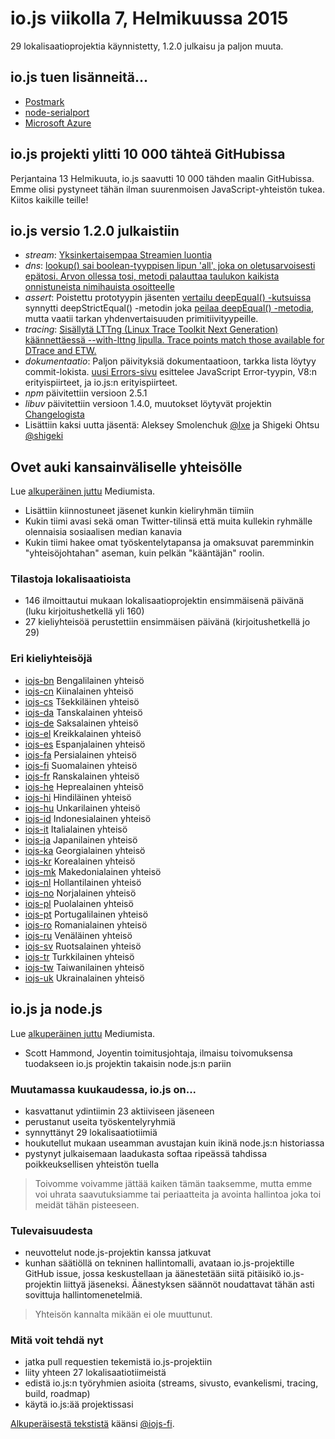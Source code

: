 # io.js viikolla 7, Helmikuussa 2015

29 lokalisaatioprojektia käynnistetty, 1.2.0 julkaisu ja paljon muuta.

## io.js tuen lisänneitä...

* [Postmark][1]
* [node-serialport][2]
* [Microsoft Azure][3]

[1]: http://blog.postmarkapp.com/post/110829734198/its-official-were-getting-cozy-with-node-js
[2]: https://github.com/voodootikigod/node-serialport/issues/439
[3]: http://azure.microsoft.com/en-us/documentation/articles/web-sites-nodejs-iojs/

## io.js projekti ylitti 10&nbsp;000 tähteä GitHubissa

Perjantaina 13 Helmikuuta, io.js saavutti 10&nbsp;000 tähden maalin GitHubissa. Emme olisi pystyneet tähän ilman suurenmoisen JavaScript-yhteistön tukea. Kiitos kaikille teille!

## io.js versio 1.2.0 julkaistiin

* *stream*: [Yksinkertaisempaa Streamien luontia][4]
* *dns*: [lookup() sai boolean-tyyppisen lipun 'all', joka on oletusarvoisesti epätosi. Arvon ollessa tosi, metodi palauttaa taulukon kaikista onnistuneista nimihauista osoitteelle][5]
* *assert*: Poistettu prototyypin jäsenten [vertailu deepEqual() -kutsuissa][6] synnytti deepStrictEqual() -metodin joka [peilaa deepEqual() -metodia][7], mutta vaatii tarkan yhdenvertaisuuden primitiivityypeille.
* *tracing*: [Sisällytä LTTng (Linux Trace Toolkit Next Generation) käännettäessä --with-lttng lipulla. Trace points match those available for DTrace and ETW.][8]
* *dokumentaatio*: Paljon päivityksiä dokumentaatioon, tarkka lista löytyy commit-lokista. [uusi Errors-sivu][9] esittelee JavaScript Error-tyypin, V8:n erityispiirteet, ja io.js:n erityispiirteet.
* *npm* päivitettiin versioon 2.5.1
* *libuv* päivitettiin versioon 1.4.0, muutokset löytyvät projektin [Changelogista][10]
* Lisättiin kaksi uutta jäsentä: Aleksey Smolenchuk [@lxe][11] ja Shigeki Ohtsu [@shigeki][12]

[4]: https://github.com/iojs/readable-stream/issues/102
[5]: https://github.com/iojs/io.js/pull/744
[6]: https://github.com/iojs/io.js/pull/636
[7]: https://github.com/iojs/io.js/pull/639
[8]: https://github.com/iojs/io.js/pull/702
[9]: https://iojs.org/api/errors.html
[10]: https://github.com/libuv/libuv/blob/v1.x/ChangeLog
[11]: https://github.com/lxe
[12]: https://github.com/shigeki

## Ovet auki kansainväliselle yhteisölle

Lue [alkuperäinen juttu][13] Mediumista.

* Lisättiin kiinnostuneet jäsenet kunkin kieliryhmän tiimiin
* Kukin tiimi avasi sekä oman Twitter-tilinsä että muita kullekin ryhmälle olennaisia sosiaalisen median kanavia
* Kukin tiimi hakee omat työskentelytapansa ja omaksuvat paremminkin "yhteisöjohtahan" aseman, kuin pelkän "kääntäjän" roolin.

[13]: https://medium.com/@mikeal/how-io-js-built-a-146-person-27-language-localization-effort-in-one-day-65e5b1c49a62

### Tilastoja lokalisaatioista

* 146 ilmoittautui mukaan lokalisaatioprojektin ensimmäisenä päivänä (luku kirjoitushetkellä yli 160)
* 27 kieliyhteisöä perustettiin ensimmäisen päivänä (kirjoitushetkellä jo 29)

### Eri kieliyhteisöjä

- [iojs-bn](https://github.com/iojs/iojs-bn) Bengalilainen yhteisö
- [iojs-cn](https://github.com/iojs/iojs-cn) Kiinalainen yhteisö
- [iojs-cs](https://github.com/iojs/iojs-cs) Tšekkiläinen yhteisö
- [iojs-da](https://github.com/iojs/iojs-da) Tanskalainen yhteisö
- [iojs-de](https://github.com/iojs/iojs-de) Saksalainen yhteisö
- [iojs-el](https://github.com/iojs/iojs-el) Kreikkalainen yhteisö
- [iojs-es](https://github.com/iojs/iojs-es) Espanjalainen yhteisö
- [iojs-fa](https://github.com/iojs/iojs-fa) Persialainen yhteisö
- [iojs-fi](https://github.com/iojs/iojs-fi) Suomalainen yhteisö
- [iojs-fr](https://github.com/iojs/iojs-fr) Ranskalainen yhteisö
- [iojs-he](https://github.com/iojs/iojs-he) Heprealainen yhteisö
- [iojs-hi](https://github.com/iojs/iojs-hi) Hindiläinen yhteisö
- [iojs-hu](https://github.com/iojs/iojs-hu) Unkarilainen yhteisö
- [iojs-id](https://github.com/iojs/iojs-id) Indonesialainen yhteisö
- [iojs-it](https://github.com/iojs/iojs-it) Italialainen yhteisö
- [iojs-ja](https://github.com/iojs/iojs-ja) Japanilainen yhteisö
- [iojs-ka](https://github.com/iojs/iojs-ka) Georgialainen yhteisö
- [iojs-kr](https://github.com/iojs/iojs-kr) Korealainen yhteisö
- [iojs-mk](https://github.com/iojs/iojs-mk) Makedonialainen yhteisö
- [iojs-nl](https://github.com/iojs/iojs-nl) Hollantilainen yhteisö
- [iojs-no](https://github.com/iojs/iojs-no) Norjalainen yhteisö
- [iojs-pl](https://github.com/iojs/iojs-pl) Puolalainen yhteisö
- [iojs-pt](https://github.com/iojs/iojs-pt) Portugalilainen yhteisö
- [iojs-ro](https://github.com/iojs/iojs-ro) Romanialainen yhteisö
- [iojs-ru](https://github.com/iojs/iojs-ru) Venäläinen yhteisö
- [iojs-sv](https://github.com/iojs/iojs-sv) Ruotsalainen yhteisö
- [iojs-tr](https://github.com/iojs/iojs-tr) Turkkilainen yhteisö
- [iojs-tw](https://github.com/iojs/iojs-tw) Taiwanilainen yhteisö
- [iojs-uk](https://github.com/iojs/iojs-uk) Ukrainalainen yhteisö

## io.js ja node.js

Lue [alkuperäinen juttu][14] Mediumista.

* Scott Hammond, Joyentin toimitusjohtaja, ilmaisu toivomuksensa tuodakseen io.js projektin takaisin node.js:n pariin

[14]: https://medium.com/@iojs/io-js-and-a-node-js-foundation-4e14699fb7be

### Muutamassa kuukaudessa, io.js on...

* kasvattanut ydintiimin 23 aktiiviseen jäseneen
* perustanut useita työskentelyryhmiä
* synnyttänyt 29 lokalisaatiotiimiä
* houkutellut mukaan useamman avustajan kuin ikinä node.js:n historiassa
* pystynyt julkaisemaan laadukasta softaa ripeässä tahdissa poikkeuksellisen yhteistön tuella

> Toivomme voivamme jättää kaiken tämän taaksemme, mutta emme voi uhrata saavutuksiamme tai periaatteita ja avointa hallintoa joka toi meidät tähän pisteeseen.

### Tulevaisuudesta

* neuvottelut node.js-projektin kanssa jatkuvat
* kunhan säätiöllä on tekninen hallintomalli, avataan io.js-projektille GitHub issue, jossa keskustellaan ja äänestetään siitä pitäisikö io.js-projektin liittyä jäseneksi. Äänestyksen säännöt noudattavat tähän asti sovittuja hallintomenetelmiä.

> Yhteisön kannalta mikään ei ole muuttunut.

### Mitä voit tehdä nyt

* jatka pull requestien tekemistä io.js-projektiin
* liity yhteen 27 lokalisaatiotiimeistä
* edistä io.js:n työryhmien asioita (streams, sivusto, evankelismi, tracing, build, roadmap)
* käytä io.js:ää projektissasi

[Alkuperäisestä tekstistä](https://medium.com/node-js-javascript/io-js-week-of-february-13th-2015-7846b94074a2) käänsi [@iojs-fi](https://github.com/iojs/iojs-fi).
